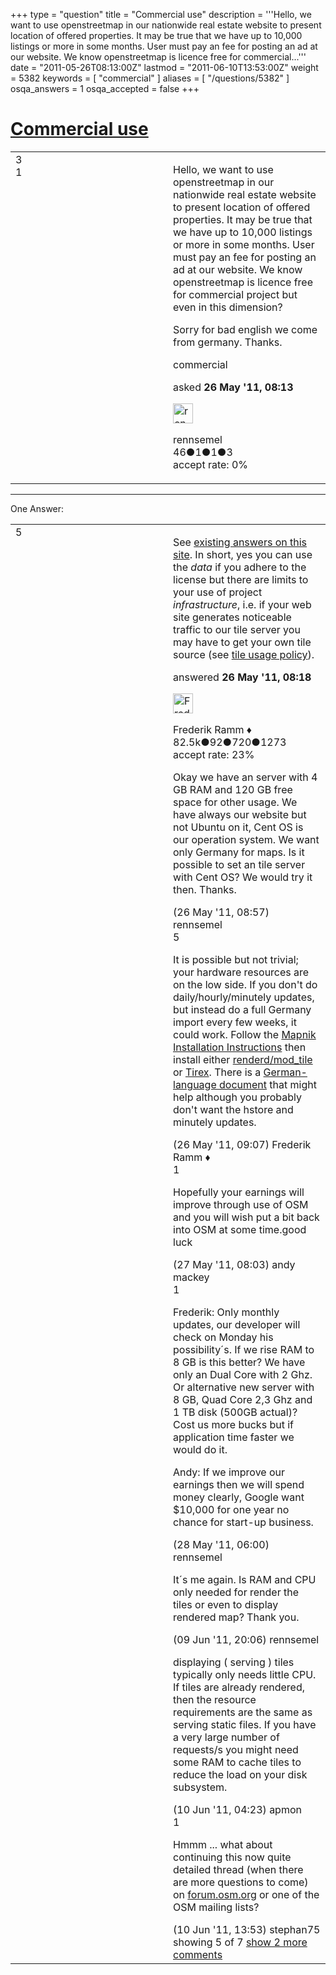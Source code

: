 +++
type = "question"
title = "Commercial use"
description = '''Hello, we want to use openstreetmap in our nationwide real estate website to present location of offered properties.  It may be true that we have up to 10,000 listings or more in some months. User must pay an fee for posting an ad at our website.  We know openstreetmap is licence free for commercial...'''
date = "2011-05-26T08:13:00Z"
lastmod = "2011-06-10T13:53:00Z"
weight = 5382
keywords = [ "commercial" ]
aliases = [ "/questions/5382" ]
osqa_answers = 1
osqa_accepted = false
+++

<div class="headNormal">

# [Commercial use](/questions/5382/commercial-use)

</div>

<div id="main-body">

<div id="askform">

<table id="question-table" style="width:100%;">
<colgroup>
<col style="width: 50%" />
<col style="width: 50%" />
</colgroup>
<tbody>
<tr>
<td style="width: 30px; vertical-align: top"><div class="vote-buttons">
<span id="post-5382-upvote" class="ajax-command post-vote up" rel="nofollow" title="I like this post (click again to cancel)"> </span>
<div id="post-5382-score" class="post-score" title="current number of votes">
3
</div>
<span id="post-5382-downvote" class="ajax-command post-vote down" rel="nofollow" title="I dont like this post (click again to cancel)"> </span> <span id="favorite-mark" class="ajax-command favorite-mark" rel="nofollow" title="mark/unmark this question as favorite (click again to cancel)"> </span>
<div id="favorite-count" class="favorite-count">
1
</div>
</div></td>
<td><div id="item-right">
<div class="question-body">
<p>Hello, we want to use openstreetmap in our nationwide real estate website to present location of offered properties. It may be true that we have up to 10,000 listings or more in some months. User must pay an fee for posting an ad at our website. We know openstreetmap is licence free for commercial project but even in this dimension?</p>
<p>Sorry for bad english we come from germany. Thanks.</p>
</div>
<div id="question-tags" class="tags-container tags">
<span class="post-tag tag-link-commercial" rel="tag" title="see questions tagged &#39;commercial&#39;">commercial</span>
</div>
<div id="question-controls" class="post-controls">
&#10;</div>
<div class="post-update-info-container">
<div class="post-update-info post-update-info-user">
<p>asked <strong>26 May '11, 08:13</strong></p>
<img src="https://secure.gravatar.com/avatar/5a0addc899316827f3b32870649d16d7?s=32&amp;d=identicon&amp;r=g" class="gravatar" width="32" height="32" alt="rennsemel&#39;s gravatar image" />
<p><span>rennsemel</span><br />
<span class="score" title="46 reputation points">46</span><span title="1 badges"><span class="badge1">●</span><span class="badgecount">1</span></span><span title="1 badges"><span class="silver">●</span><span class="badgecount">1</span></span><span title="3 badges"><span class="bronze">●</span><span class="badgecount">3</span></span><br />
<span class="accept_rate" title="Rate of the user&#39;s accepted answers">accept rate:</span> <span title="rennsemel has no accepted answers">0%</span></p>
</div>
</div>
<div id="comments-container-5382" class="comments-container">
&#10;</div>
<div id="comment-tools-5382" class="comment-tools">
&#10;</div>
<div class="clear">
&#10;</div>
<div id="comment-5382-form-container" class="comment-form-container">
&#10;</div>
<div class="clear">
&#10;</div>
</div></td>
</tr>
</tbody>
</table>

------------------------------------------------------------------------

<div class="tabBar">

<span id="sort-top"></span>

<div class="headQuestions">

One Answer:

</div>

</div>

<span id="5383"></span>

<div id="answer-container-5383" class="answer">

<table style="width:100%;">
<colgroup>
<col style="width: 50%" />
<col style="width: 50%" />
</colgroup>
<tbody>
<tr>
<td style="width: 30px; vertical-align: top"><div class="vote-buttons">
<span id="post-5383-upvote" class="ajax-command post-vote up" rel="nofollow" title="I like this post (click again to cancel)"> </span>
<div id="post-5383-score" class="post-score" title="current number of votes">
5
</div>
<span id="post-5383-downvote" class="ajax-command post-vote down" rel="nofollow" title="I dont like this post (click again to cancel)"> </span>
</div></td>
<td><div class="item-right">
<div class="answer-body">
<p>See <a href="http://help.openstreetmap.org/tags/commercial/">existing answers on this site</a>. In short, yes you can use the <em>data</em> if you adhere to the license but there are limits to your use of project <em>infrastructure</em>, i.e. if your web site generates noticeable traffic to our tile server you may have to get your own tile source (see <a href="http://wiki.openstreetmap.org/wiki/Tile_usage_policy">tile usage policy</a>).</p>
</div>
<div class="answer-controls post-controls">
&#10;</div>
<div class="post-update-info-container">
<div class="post-update-info post-update-info-user">
<p>answered <strong>26 May '11, 08:18</strong></p>
<img src="https://secure.gravatar.com/avatar/a2b38d937e70ab39d895d17da0dd1ba4?s=32&amp;d=identicon&amp;r=g" class="gravatar" width="32" height="32" alt="Frederik%20Ramm&#39;s gravatar image" />
<p><span>Frederik Ramm ♦</span><br />
<span class="score" title="82494 reputation points"><span>82.5k</span></span><span title="92 badges"><span class="badge1">●</span><span class="badgecount">92</span></span><span title="720 badges"><span class="silver">●</span><span class="badgecount">720</span></span><span title="1273 badges"><span class="bronze">●</span><span class="badgecount">1273</span></span><br />
<span class="accept_rate" title="Rate of the user&#39;s accepted answers">accept rate:</span> <span title="Frederik Ramm has 417 accepted answers">23%</span></p>
</div>
</div>
<div id="comments-container-5383" class="comments-container">
<span id="5384"></span>
<div id="comment-5384" class="comment">
<div id="post-5384-score" class="comment-score">
&#10;</div>
<div class="comment-text">
<p>Okay we have an server with 4 GB RAM and 120 GB free space for other usage. We have always our website but not Ubuntu on it, Cent OS is our operation system. We want only Germany for maps. Is it possible to set an tile server with Cent OS? We would try it then. Thanks.</p>
</div>
<div id="comment-5384-info" class="comment-info">
<span class="comment-age">(26 May '11, 08:57)</span> <span class="comment-user userinfo">rennsemel</span>
</div>
</div>
<span id="5385"></span>
<div id="comment-5385" class="comment">
<div id="post-5385-score" class="comment-score">
5
</div>
<div class="comment-text">
<p>It is possible but not trivial; your hardware resources are on the low side. If you don't do daily/hourly/minutely updates, but instead do a full Germany import every few weeks, it could work. Follow the <a href="http://wiki.openstreetmap.org/wiki/Mapnik">Mapnik Installation Instructions</a> then install either <a href="http://wiki.openstreetmap.org/wiki/Mod_tile">renderd/mod_tile</a> or <a href="http://wiki.openstreetmap.org/wiki/Tirex">Tirex</a>. There is a <a href="http://wiki.openstreetmap.org/wiki/DE:HowTo_minutely_hstore">German-language document</a> that might help although you probably don't want the hstore and minutely updates.</p>
</div>
<div id="comment-5385-info" class="comment-info">
<span class="comment-age">(26 May '11, 09:07)</span> <span class="comment-user userinfo">Frederik Ramm ♦</span>
</div>
</div>
<span id="5406"></span>
<div id="comment-5406" class="comment">
<div id="post-5406-score" class="comment-score">
1
</div>
<div class="comment-text">
<p>Hopefully your earnings will improve through use of OSM and you will wish put a bit back into OSM at some time.good luck</p>
</div>
<div id="comment-5406-info" class="comment-info">
<span class="comment-age">(27 May '11, 08:03)</span> <span class="comment-user userinfo">andy mackey</span>
</div>
</div>
<span id="5418"></span>
<div id="comment-5418" class="comment">
<div id="post-5418-score" class="comment-score">
1
</div>
<div class="comment-text">
<p>Frederik: Only monthly updates, our developer will check on Monday his possibility´s. If we rise RAM to 8 GB is this better? We have only an Dual Core with 2 Ghz. Or alternative new server with 8 GB, Quad Core 2,3 Ghz and 1 TB disk (500GB actual)? Cost us more bucks but if application time faster we would do it.</p>
<p>Andy: If we improve our earnings then we will spend money clearly, Google want $10,000 for one year no chance for start-up business.</p>
</div>
<div id="comment-5418-info" class="comment-info">
<span class="comment-age">(28 May '11, 06:00)</span> <span class="comment-user userinfo">rennsemel</span>
</div>
</div>
<span id="5658"></span>
<div id="comment-5658" class="comment not_top_scorer">
<div id="post-5658-score" class="comment-score">
&#10;</div>
<div class="comment-text">
<p>It´s me again. Is RAM and CPU only needed for render the tiles or even to display rendered map? Thank you.</p>
</div>
<div id="comment-5658-info" class="comment-info">
<span class="comment-age">(09 Jun '11, 20:06)</span> <span class="comment-user userinfo">rennsemel</span>
</div>
</div>
<span id="5661"></span>
<div id="comment-5661" class="comment not_top_scorer">
<div id="post-5661-score" class="comment-score">
&#10;</div>
<div class="comment-text">
<p>displaying ( serving ) tiles typically only needs little CPU. If tiles are already rendered, then the resource requirements are the same as serving static files. If you have a very large number of requests/s you might need some RAM to cache tiles to reduce the load on your disk subsystem.</p>
</div>
<div id="comment-5661-info" class="comment-info">
<span class="comment-age">(10 Jun '11, 04:23)</span> <span class="comment-user userinfo">apmon</span>
</div>
</div>
<span id="5675"></span>
<div id="comment-5675" class="comment">
<div id="post-5675-score" class="comment-score">
1
</div>
<div class="comment-text">
<p>Hmmm ... what about continuing this now quite detailed thread (when there are more questions to come) on <a href="http://forum.osm.org">forum.osm.org</a> or one of the OSM mailing lists?</p>
</div>
<div id="comment-5675-info" class="comment-info">
<span class="comment-age">(10 Jun '11, 13:53)</span> <span class="comment-user userinfo">stephan75</span>
</div>
</div>
</div>
<div id="comment-tools-5383" class="comment-tools">
<span class="comments-showing"> showing 5 of 7 </span> <a href="#" class="show-all-comments-link">show 2 more comments</a>
</div>
<div class="clear">
&#10;</div>
<div id="comment-5383-form-container" class="comment-form-container">
&#10;</div>
<div class="clear">
&#10;</div>
</div></td>
</tr>
</tbody>
</table>

</div>

<div class="paginator-container-left">

</div>

</div>

</div>

